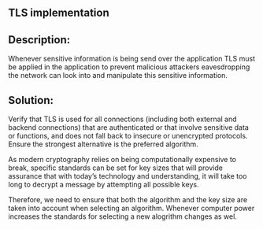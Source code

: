 ## TLS implementation

## Description:

Whenever sensitive information is being send over the application TLS must be applied in the application
to prevent malicious attackers eavesdropping the network can look into and manipulate this
sensitive information.


## Solution:

Verify that TLS is used for all connections (including both external and backend connections) 
that are authenticated or that involve sensitive data or functions, and does not fall back to
insecure or unencrypted protocols. Ensure the strongest alternative is the preferred algorithm.

As modern cryptography relies on being computationally expensive to break, specific standards can be set for
key sizes that will provide assurance that with today’s technology and understanding, it will take too long
to decrypt a message by attempting all possible keys.

Therefore, we need to ensure that both the algorithm and the key size are taken into account when selecting
an algorithm. Whenever computer power increases the standards for selecting a new alogrithm changes as wel.
